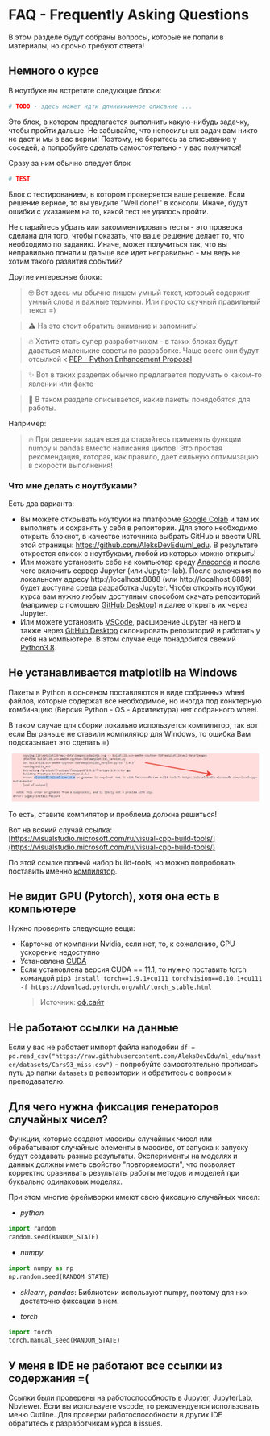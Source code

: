 # FAQ - Frequently Asking Questions

В этом разделе будут собраны вопросы, которые не попали в материалы, но срочно требуют ответа!

## Немного о курсе

В ноутбуке вы встретите следующие блоки:

```python
# TODO - здесь может идти длиииииинное описание ...
```

Это блок, в котором предлагается выполнить какую-нибудь задачку, чтобы пройти дальше. Не забывайте, что непосильных задач вам никто не даст и мы в вас верим! Поэтому, не беритесь за списывание у соседей, а попробуйте сделать самостоятельно - у вас получится!

Сразу за ним обычно следует блок

```python
# TEST
```

Блок с тестированием, в котором проверяется ваше решение. Если решение верное, то вы увидите "Well done!" в консоли. Иначе, будут ошибки с указанием на то, какой тест не удалось пройти.

Не старайтесь убрать или закомментировать тесты - это проверка сделана для того, чтобы показать, что ваше решение делает то, что необходимо по заданию. Иначе, может получиться так, что вы неправильно поняли и дальше все идет неправильно - мы ведь не хотим такого развития событий?

Другие интересные блоки:

> 🤓 Вот здесь мы обычно пишем умный текст, который содержит умный слова и важные термины. Или просто скучный правильный текст =)

> ⚠️ На это стоит обратить внимание и запомнить!

> 🔥 Хотите стать супер разработчиком - в таких блоках будут даваться маленькие советы по разработке. Чаще всего они будут отсылкой к [PEP - Python Enhancement Proposal](https://www.python.org/dev/peps/)

> ✨ Вот в таких разделах обычно предлагается подумать о каком-то явлении или факте

> 🚀 В таком разделе описывается, какие пакеты понядобятся для работы.

Например:

> 🔥 При решении задач всегда старайтесь применять функции numpy и pandas вместо написания циклов! Это простая рекомендация, которая, как правило, дает сильную оптимизацию в скорости выполнения!


### Что мне делать с ноутбуками?

Есть два варианта:

- Вы можете открывать ноутбуки на платформе [Google Colab](https://colab.research.google.com/) и там их выполнять и сохранять у себя в репоитории. Для этого необходимо открыть блокнот, в качестве источника выбрать GitHub и ввести URL этой страницы: https://github.com/AleksDevEdu/ml_edu. В результате откроется список с ноутбуками, любой из которых можно открыть!
- Или можете установить себе на компьютер среду [Anaconda](https://www.anaconda.com/) и после чего включить сервер Jupyter (или Jupyter-lab). После включения по локальному адресу http://localhost:8888 (или http://localhost:8889) будет доступна среда разработка Jupyter. Чтобы открыть ноутбуки курса вам нужно любым доступным способом скачать репозиторий (например с помощью [GitHub Desktop](https://desktop.github.com/)) и далее открыть их через Jupyter.
- Или можете установить [VSCode](https://code.visualstudio.com/Download), расширение Jupyter на него и также через [GitHub Desktop](https://desktop.github.com/) склонировать репозиторий и работать у себя на компьютере. В этом случае еще понадобится свежий [Python3.8](https://www.python.org/ftp/python/3.8.10/python-3.8.10-amd64.exe).

## Не устанавливается matplotlib на Windows

Пакеты в Python в основном поставляются в виде собранных wheel файлов, которые содержат все необходимое, но иногда под конктерную комбинацию (Версия Python - OS - Архитектура) нет собранного wheel.

В таком случае для сборки локально используется компилятор, так вот если Вы раньше не ставили компилятор для Windows, то ошибка Вам подсказывает это сделать =)

<img src="assets/faq/microsoft-cpp-matplotlib.png"></img>

То есть, ставите компилятор и проблема должна решиться!

Вот на всякий случай ссылка: [https://visualstudio.microsoft.com/ru/visual-cpp-build-tools/](https://visualstudio.microsoft.com/ru/visual-cpp-build-tools/)

По этой ссылке полный набор build-tools, но можно попробовать поставить именно [компилятор](https://www.microsoft.com/ru-ru/download/details.aspx?id=48145).

## Не видит GPU (Pytorch), хотя она есть в компьютере

Нужно проверить следующие вещи:

- Карточка от компании Nvidia, если нет, то, к сожалению, GPU ускорение недоступно
- Установлена [CUDA](https://developer.nvidia.com/cuda-zone)
- Если установлена версия CUDA == 11.1, то нужно поставить torch командой `pip3 install torch==1.9.1+cu111 torchvision==0.10.1+cu111 -f https://download.pytorch.org/whl/torch_stable.html`
    > Источник: [оф.сайт](https://pytorch.org/get-started/locally/)

## Не работают ссылки на данные

Если у вас не работает импорт файла наподобии `df = pd.read_csv("https://raw.githubusercontent.com/AleksDevEdu/ml_edu/master/datasets/Cars93_miss.csv")` - попробуйте самостоятельно прописать путь до папки `datasets` в репозитории и обратитесь с вопросм к преподавателю.

## Для чего нужна фиксация генераторов случайных чисел?

Функции, которые создают массивы случайных чисел или обрабатывают случайные элементы в массиве, от запуска к запуску будут создавать разные результаты. Эксперименты на моделях и данных должны иметь свойство "повторяемости", что позволяет корректно сравнивать результаты работы методов и моделей при буквально одинаковых моделях.

При этом многие фреймворки имеют свою фиксацию случайных чисел:

- *python*

```python
import random
random.seed(RANDOM_STATE)
```

- *numpy*

```python
import numpy as np
np.random.seed(RANDOM_STATE)
```

- *sklearn, pandas*: Библиотеки используют numpy, поэтому для них достаточно фиксации в нем.

- *torch*

```python
import torch
torch.manual_seed(RANDOM_STATE)
```

## У меня в IDE не работают все ссылки из содержания =(

Ссылки были проверены на работоспособность в Jupyter, JupyterLab, Nbviewer. Если вы используете vscode, то рекомендуется использовать меню Outline. Для проверки работоспособности в других IDE обратитесь к разработчикам курса в issues.
